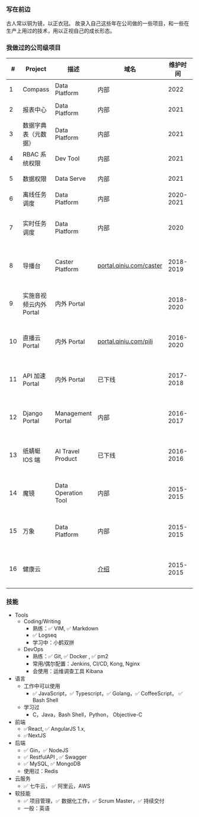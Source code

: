 ### 写在前边

古人常以铜为镜，以正衣冠。
故录入自己这些年在公司做的一些项目，和一些在生产上用过的技术，用以正视自己的成长形态。

### 我做过的公司级项目

| #   | Project                 | 描述                | 域名                                                        | 维护时间  | 职责     |
| --- | ----------------------- | ------------------- | ----------------------------------------------------------- | --------- | -------- |
| 1   | Compass                 | Data Platform       | 内部                                                        | 2022      | 研发     |
| 2   | 报表中心                | Data Platform       | 内部                                                        | 2021      | 重构     |
| 3   | 数据字典表（元数据）    | Data Platform       | 内部                                                        | 2021      | 研发     |
| 4   | RBAC 系统权限           | Dev Tool            | 内部                                                        | 2021      | 初创     |
| 5   | 数据权限                | Data Serve          | 内部                                                        | 2021      | 初创     |
| 6   | 离线任务调度            | Data Platform       | 内部                                                        | 2020-2021 | 初创     |
| 7   | 实时任务调度            | Data Platform       | 内部                                                        | 2020      | 主导研发 |
| 8   | 导播台                  | Caster Platform     | [portal.qiniu.com/caster](https://portal.qiniu.com/caster/) | 2018-2019 | 主导研发 |
| 9   | 实施音视频云内外 Portal | 内外 Portal         |                                                             | 2018-2020 | 主导研发 |
| 10  | 直播云 Portal           | 内外 Portal         | [portal.qiniu.com/pili](https://portal.qiniu.com/pili/)     | 2016-2020 | 主导研发 |
| 11  | API 加速 Portal         | 内外 Portal         | 已下线                                                      | 2017-2018 | 主导研发 |
| 12  | Django Portal           | Management Portal   | 内部                                                        | 2016-2017 | 参与研发 |
| 13  | 纸蜻蜓 IOS 端           | AI Travel Product   | 已下线                                                      | 2016-2016 | 参与研发 |
| 14  | 魔镜                    | Data Operation Tool | 内部                                                        | 2015-2015 | 参与研发 |
| 15  | 万象                    | Data Platform       | 内部                                                        | 2015-2015 | 参与研发 |
| 16  | 健康云                  |                     | [介绍](https://www.wondersgroup.com/06221646567340.html)    | 2015-2015 | 参与研发 |

### 技能

- Tools
  - Coding/Writing
    - 熟练：✅ VIM, ✅ Markdown
    - ✅ Logseq
    - 学习中：小鹤双拼
  - DevOps
    - 熟练：✅ Git, ✅ Docker , ✅ pm2
    - 常用/偶尔配置：Jenkins, CI/CD, Kong, Nginx
    - 会使用：运维调查工具 Kibana
- 语言
  - 工作中可以使用
    - ✅ JavaScript，✅ Typescript，✅ Golang，✅ CoffeeScript， ✅ Bash Shell
  - 学习过
    - C，Java，Bash Shell，Python， Objective-C
- 前端
  - ✅React, ✅ AngularJS 1.x,
  - ✅NextJS
- 后端
  - ✅ Gin，✅ NodeJS
  - ✅ RestfulAPI , ✅ Swagger
  - ✅ MySQL, ✅ MongoDB
  - 使用过：Redis
- 云服务
  - ✅ 七牛云， ✅ 阿里云，AWS
- 软技能
  - ✅ 项目管理，✅ 数据化工作，✅ Scrum Master，✅ 持续交付
  - 一般：英语
